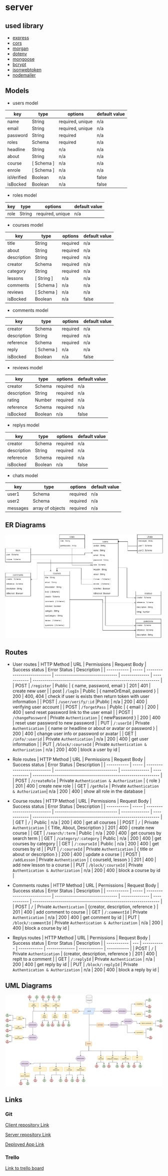 # server

## used library

- [express](https://www.npmjs.com/package/express)
- [cors](https://www.npmjs.com/package/cors)
- [morgan](https://www.npmjs.com/package/morgan)
- [dotenv](https://www.npmjs.com/package/dotenv)
- [mongoose](https://www.npmjs.com/package//mongoose)
- [bcrypt](https://www.npmjs.com/package/bcryptjs)
- [jsonwebtoken](https://www.npmjs.com/package/jsonwebtoken)
- [nodemailer](https://www.npmjs.com/package/nodemailer)

## Models

- users model

| key        | type                | options          | default value |
| ---------- | ------------------- | ---------------- | ------------- |
| name       | String              | required, unique | n/a           |
| email      | String              | required, unique | n/a           |
| password   | String              | required         | n/a           |
| roles      | Schema <roles>      | required         | n/a           |
| headline   | String              | n/a              | n/a           |
| about      | String              | n/a              | n/a           |
| course     | [ Schema <course> ] | n/a              | n/a           |
| enrole     | [ Schema <course> ] | n/a              | n/a           |
| isVerified | Boolean             | n/a              | false         |
| isBocked   | Boolean             | n/a              | false         |

- roles model

| key  | type   | options          | default value |
| ---- | ------ | ---------------- | ------------- |
| role | String | required, unique | n/a           |

- courses model

| key         | type                 | options  | default value |
| ----------- | -------------------- | -------- | ------------- |
| title       | String               | required | n/a           |
| about       | String               | required | n/a           |
| description | String               | required | n/a           |
| creator     | Schema <user>        | required | n/a           |
| category    | String               | required | n/a           |
| lessons     | [ String ]           | n/a      | n/a           |
| comments    | [ Schema <comment> ] | n/a      | n/a           |
| reviews     | [ Schema <review> ]  | n/a      | n/a           |
| isBocked    | Boolean              | n/a      | false         |

- comments model

| key         | type               | options  | default value |
| ----------- | ------------------ | -------- | ------------- |
| creator     | Schema <user>      | required | n/a           |
| description | String             | required | n/a           |
| reference   | Schema <course>    | required | n/a           |
| reply       | [ Schema <reply> ] | n/a      | n/a           |
| isBocked    | Boolean            | n/a      | false         |

- reviews model

| key         | type            | options  | default value |
| ----------- | --------------- | -------- | ------------- |
| creator     | Schema <user>   | required | n/a           |
| description | String          | required | n/a           |
| rating      | Number          | required | n/a           |
| reference   | Schema <course> | required | n/a           |
| isBocked    | Boolean         | n/a      | false         |

- replys model

| key         | type              | options  | default value |
| ----------- | ----------------- | -------- | ------------- |
| creator     | Schema <user>     | required | n/a           |
| description | String            | required | n/a           |
| reference   | Schema <comments> | required | n/a           |
| isBocked    | Boolean           | n/a      | false         |

- chats model

| key      | type             | options  | default value |
| -------- | ---------------- | -------- | ------------- |
| user1    | Schema <user>    | required | n/a           |
| user2    | Schema <user>    | required | n/a           |
| messages | array of objects | required | n/a           |

## ER Diagrams

 <img src="./ER-digram.drawio.png" alt="ER Diagram" />

## Routes

- User routes
  | HTTP Method | URL | Permissions | Request Body | Success status | Error Status | Description |
  | ----------- | ----- | --------------------------- | ------------------------------- | -------------- | ------------ | --------------------------------------------------------------- |
  | POST | `/register` | Public | { name, password, email } | 201 | 401 | create new user |
  | post | `/logIn` | Public | { nameOrEmail, password } | 200 | 400, 404 | check if user is exists then return token with user information |
  | POST | `/user/verify/:id` |Public | n/a | 200 | 400 | verifying user account |
  | POST | `/forgetPass` | Public | { email } | 200 | 400 | send reset password link to the user email |
  | POST | `/changePassword` | Private `Authentication` | { newPassword } | 200 | 400 | reset user password to new password |
  | PUT | `/:userId` | Private `Authentication` | { name or headline or about or avatar or password } | 200 | 400 | change user info or password or avatar |
  | GET | `/info/:userid` | Private `Authentication` | n/a | 200 | 400 | get user information |
  | PUT | `/block/:courseId` | Private `Authentication & Authorization` | n/a | 200 | 400 | block a user by id |

- Role routes
  | HTTP Method | URL | Permissions | Request Body | Success status | Error Status | Description |
  | ----------- | ----- | --------------------------- | ------------------------------- | -------------- | ------------ | --------------------------------------------------------------- |
  | POST | `/createRole` | Private `Authentication & Authorization` | { role } | 201 | 400 | create new role |
  | GET | `/getRole` | Private `Authentication & Authorization`| n/a | 200 | 400 | show all role in the database |

- Course routes
  | HTTP Method | URL | Permissions | Request Body | Success status | Error Status | Description |
  | ----------- | ----- | --------------------------- | ------------------------------- | -------------- | ------------ | --------------------------------------------------------------- |
  | GET | `/` | Public | n/a | 200 | 400 | get all courses |
  | POST | `/` | Private `Authentication` | { Title, About, Description } | 201 | 400 | create new course |
  | GET | `/search/:term` | Public | n/a | 200 | 400 | get courses by search term |
  | GET | `/category/:category` | Public | n/a | 200 | 400 | get courses by category |
  | GET | `/:courseId` | Public | n/a | 200 | 400 | get courses by id |
  | PUT | `/:courseId` | Private `Authentication` | { title or about or description } | 200 | 400 | update a course |
  | POST | `/addLesson` | Private `Authentication` | { courseId, lesson } | 201 | 400 | add new lesson to a course |
  | PUT | `/block/:courseId` | Private `Authentication & Authorization` | n/a | 200 | 400 | block a course by id |

- Comments routes
  | HTTP Method | URL | Permissions | Request Body | Success status | Error Status | Description |
  | ----------- | ----- | --------------------------- | ------------------------------- | -------------- | ------------ | --------------------------------------------------------------- |
  | POST | `/` | Private `Authentication` | {creator, description, reference } | 201 | 400 | add comment to course |
  | GET | `/:commentId` | Private `Authentication` | n/a | 200 | 400 | get comment by id |
  | PUT | `/block/:commentId` | Private `Authentication & Authorization` | n/a | 200 | 400 | block a course by id |

- Replys routes
  | HTTP Method | URL | Permissions | Request Body | Success status | Error Status | Description |
  | ----------- | --- | ----------- | ------------ | -------------- | ------------ | ----------- |
  | POST | `/` | Private `Authentication` | {creator, description, reference } | 201 | 400 | replt to a comment |
  | GET | `/:replyId` | Private `Authentication` | n/a | 200 | 400 | get reply by id |
  | PUT | `/block/:replyId` | Private `Authentication & Authorization` | n/a | 200 | 400 | block a reply by id |

## UML Diagrams

 <img src="./server-UML.drawio.png" alt="UML Diagram" />

## Links

### Git

[Client repository Link](https://github.com/MB-Project-Mohammed-Almuziny/client)

[Server repository Link](https://github.com/MB-Project-Mohammed-Almuziny/server)

[Deployed App Link](http://heroku.com/)

### Trello

[Link to trello board](https://trello.com/mbprojectmohammedalmuziny)
